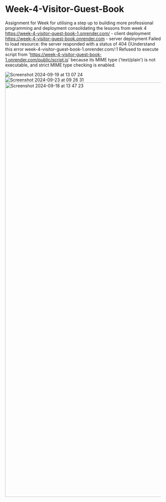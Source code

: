 # Week-4-Visitor-Guest-Book

Assignment for Week for utilising a step up to building more professional programming and deployment consolidating the lessons from week 4
https://week-4-visitor-guest-book-1.onrender.com/ - client deployment
https://week-4-visitor-guest-book.onrender.com - server deployment
Failed to load resource: the server responded with a status of 404 ()Understand this error
week-4-visitor-guest-book-1.onrender.com/:1 Refused to execute script from 'https://week-4-visitor-guest-book-1.onrender.com/public/script.js' because its MIME type ('text/plain') is not executable, and strict MIME type checking is enabled.


![Screenshot 2024-09-19 at 13 07 24](https://github.com/user-attachments/assets/eb4a66ca-2c25-40b2-9d99-181ca65dc814)
![Screenshot 2024-09-23 at 09 26 31](https://github.com/user-attachments/assets/905d3bb5-9ce2-4ee7-9e80-f93fd14c15f9)
<img width="1338" alt="Screenshot 2024-09-18 at 13 47 23" src="https://github.com/user-attachments/assets/79a43718-2528-4f35-ac6a-f904a0f4b399">
